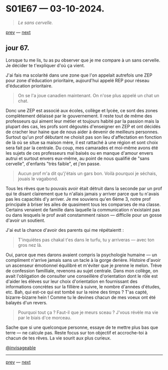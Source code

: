# S01E67 — 03-10-2024.

> *Le sans cervelle.*

[prev](S01E66-02-10-2024.md) — [next](S01E68-04-10-2024.md)   

## jour 67.

Lorsque tu me lis, tu as pu observer que je me compare à un sans cervelle. Je décider te t'expliquer d'où ça vient.

J'ai fais ma scolarité dans une zone que l'on appelait autrefois une ZEP pour zone d'éducation prioritaire, aujourd'hui appelé REP pour réseau d'éducation prioritaire.

> On se l'a joue canadien maintenant. On n'ose plus appelé un chat un chat.

Donc une ZEP est associé aux écoles, collège et lycée, ce sont des zones complètement délaissé par le gouvernement. Il reste tout de même des professeurs qui aiment leur métier et toujours habité par la passion mais la plupart des cas, les profs sont dégoutés d'enseigner en ZEP et ont décidés de cracher leur haine que de nous aider à devenir de meilleurs personnes. Surtout qu'un prof débutant ne choisit pas son lieu d'affectation en fonction de là où se situe sa maison mère, il est rattaché à une région et sont choix sera fait par la centrale. Du coup, mes camarades et moi-même avons été les sujets de ces professeurs mal baisés ou en manque d'amour envers autrui et surtout envers eux-même, au point de nous qualifié de "sans cervelle", d'enfants "très faible", et j'en passe.

> Aucun prof m'a dit qu'j'étais un gars bon. Voilà pourquoi je séchais, jouais le vagabond.

Tous les rêves que tu pouvais avoir était détruit dans la seconde par un prof qui te disant clairement que tu n'allais jamais y arriver parce que tu n'avais pas les capacités d'y arriver. Je me souviens qu'en 6ème 3, notre prof principale à briser les ailes de quasiment tous les comparses de ma classe. Certains venaient de famille dans laquelle la communication n'existaint pas ou dans lesquels le prof avait constamment raison — difficile pour un gosse d'avoir un soutient.

J'ai eut la chance d'avoir des parents qui me répétaientt :

> T'inquiètes pas chakal t'es dans le turfu, tu y arriveras — avec ton gros nez là.

Oui, parce que mes darons avaient compris la psychologie humaine — un compliment n'arrive jamais sans un tacle à la gorge derière. Histoire d'avoir un ascenseur émotionnel équilibré et m'éviter que je prenne le melon. Trève de confession familliale, revenons au sujet centrale. Dans mon collège, on avait l'obligation de consulter une conseillère d'orientation dont le rôle est d'aider les élèves sur leur choix d'orientation en fournissant des informations concrètes sur la fillière à suivre, le nombre d'années d'études, etc. Bah, qui est-ce qui est tombé sur la reine des timps ? T'as capté, bizarre-bizarre hein ! Comme tu le devines chacun de mes voeux ont été balayés d'un revers.

> Pourquoi tout ça ? Faut-il que je meurs sceau ? J'vous révèle ma vie par le biais d'ce morceau.

Sache que si une quelconque personne, essaye de te mettre plus bas que terre — ne calcule pas. Reste focus sur ton objectif et accroche-toi à chacun de tes rêves. La vie sourit aux plus curieux.

[@invisageable](https://twitter.com/invisageable)   

---

[prev](S01E66-02-10-2024.md) — [next](S01E68-04-10-2024.md)   
